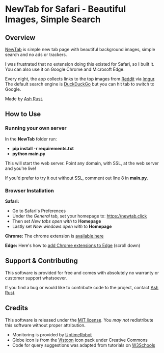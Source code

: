 # NewTab for Safari - Beautiful Images, Simple Search

## Overview

[NewTab](https://newtab.click) is simple new tab page with beautiful background images, simple search and no ads or trackers. 

I was frustrated that no extension doing this existed for Safari, so I built it. You can also use it on Google Chrome and Microsoft Edge.

Every night, the app collects links to the top images from [Reddit](https://www.reddit.com/) via [Imgur](http://imgur.com/). The default search engine is [DuckDuckGo](http://duckduckgo.com/) but you can hit tab to switch to Google. 

Made by [Ash Rust](https://twitter.com/@ashrust).

## How to Use

### Running your own server

In the **NewTab** folder run: 
* **pip install -r requirements.txt**
* **python main.py**

This will start the web server. Point any domain, with SSL, at the web server and you're live!

If you'd prefer to try it out without SSL, comment out line 8 in **main.py**.

### Browser Installation
**Safari:**
* Go to Safari's Preferences
* Under the _General_ tab, set your homepage to: https://newtab.click
* Then set _New tabs open with_ to **Homepage**
* Lastly set _New windows open with_ to **Homepage** 

**Chrome:**
The chrome extension is [available here](https://chrome.google.com/webstore/detail/newtab-beautiful-images-s/ccelhhdengdfdgadooapdijgfehmojej)

**Edge:**
Here's how to [add Chrome extensions to Edge](https://support.microsoft.com/en-us/help/4538971/microsoft-edge-add-or-remove-extensions) (scroll down)

## Support & Contributing

This software is provided for free and comes with absolutely no warranty or customer support whatsoever. 

If you find a bug or would like to contribute code to the project, contact [Ash Rust](https://twitter.com/@ashrust).

## Credits

This software is released under the [MIT license](http://bit.ly/mit-license). You *may not* redistribute this software without proper attribution.

* Monitoring is provided by [UptimeRobot](https://uptimerobot.com/)
* Globe icon is from the [Vistoon](https://findicons.com/icon/60415/globe) icon pack under Creative Commons
* Code for query suggestions was adapted from tutorials on [W3Schools](https://www.w3schools.com/js/default.asp)